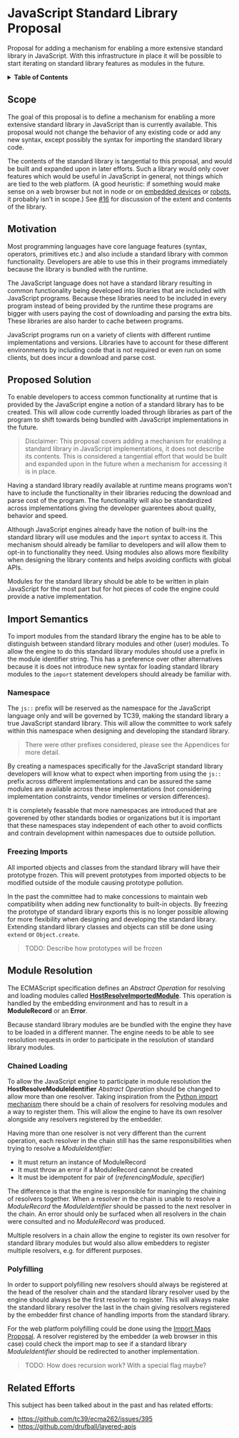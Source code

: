 # JavaScript Standard Library Proposal

Proposal for adding a mechanism for enabling a more extensive standard library in JavaScript. With
this infrastructure in place it will be possible to start iterating on standard
library features as modules in the future.

<details>
  <summary><strong>Table of Contents</strong></summary>

  * [Scope](#scope)
  * [Motivation](#motivation)
  * [Proposed Solution](#proposed-solution)
  * [Import Semantics](#import-semantics)
  * [Module Resolution](#module-resolution)
  * [Related Efforts](#related-efforts)

</details>

## Scope

The goal of this proposal is to define a mechanism for enabling a more extensive standard library in
JavaScript than is currently available. This proposal would not change the behavior of any existing code or
add any new syntax, except possibly the syntax for importing the standard library code.

The contents of the standard library is tangential to this proposal, and would be built and expanded upon in
later efforts. Such a library would only cover features which would be useful in JavaScript in general, not
things which are tied to the web platform. (A good heuristic: if something would make sense on a web browser
but not in node or on [embedded devices](https://www.moddable.com/) or [robots](http://johnny-five.io/), it
probably isn't in scope.) See [#16](https://github.com/tc39/proposal-javascript-standard-library/issues/16)
for discussion of the extent and contents of the library.


## Motivation

Most programming languages have core language features (syntax, operators, primitives etc.) and also
include a standard library with common functionality. Developers are able to use this in their programs
immediately because the library is bundled with the runtime.

The JavaScript language does not have a standard library resulting in common functionality being developed
into libraries that are included with JavaScript programs. Because these libraries need to be included in every
program instead of being provided by the runtime these programs are bigger with users paying the cost of
downloading and parsing the extra bits. These libraries are also harder to cache between programs.

JavaScript programs run on a variety of clients with different runtime implementations and versions. Libraries
have to account for these different environments by including code that is not required or even run on some
clients, but does incur a download and parse cost.


## Proposed Solution

To enable developers to access common functionality at runtime that is provided by the JavaScript engine a
notion of a standard library has to be created. This will allow code currently loaded through libraries as
part of the program to shift towards being bundled with JavaScript implementations in the future.

> Disclaimer: This proposal covers adding a mechanism for enabling a standard library in JavaScript
> implementations, it does not describe its contents. This is considered a tangential effort that would
> be built and expanded upon in the future when a mechanism for accessing it is in place.

<!-- Availability & Standardization -->
Having a standard library readily available at runtime means programs won't have to include the functionality
in their libraries reducing the download and parse cost of the program. The functionality will also be
standardized across implementations giving the developer guarentees about quality, behavior and speed.

<!-- Extensibility -->
Although JavaScript engines already have the notion of built-ins the standard library will use modules and the
`import` syntax to access it. This mechanism should already be familiar to developers and will allow them to
opt-in to functionality they need. Using modules also allows more flexibility when designing the library
contents and helps avoiding conflicts with global APIs.

Modules for the standard library should be able to be written in plain JavaScript for the most part but for
hot pieces of code the engine could provide a native implementation.

## Import Semantics

To import modules from the standard library the engine has to be able to distinguish between standard library
modules and other (user) modules. To allow the engine to do this standard library modules should use a prefix
in the module identifier string. This has a preference over other alternatives because it is does not
introduce new syntax for loading standard library modules to the `import` statement developers should already
be familiar with.

### Namespace

The `js::` prefix will be reserved as the namespace for the JavaScript language only and will be governed by
TC39, making the standard library a true JavaScript standard library. This will allow the committee to work
safely within this namespace when designing and developing the standard library.

> There were other prefixes considered, please see the Appendices for more detail.

By creating a namespaces specifically for the JavaScript standard library developers will know what to expect
when importing from using the `js::` prefix across different implementations and can be assured the same
modules are available across these implementations (not considering implementation constraints, vendor
timelines or version differences).

It is completely feasable that more namespaces are introduced that are goverened by other standards bodies or
organizations but it is important that these namespaces stay independent of each other to avoid conflicts and
contrain development within namespaces due to outside pollution.

### Freezing Imports

All imported objects and classes from the standard library will have their prototype frozen. This will prevent
prototypes from imported objects to be modified outside of the module causing prototype pollution.

In the past the committee had to make concessions to maintain web compatibility when adding new functionality
to built-in objects. By freezing the prototype of standard library exports this is no longer possible allowing
for more flexibility when designing and developing the standard library. Extending standard library classes
and objects can still be done using `extend` or `Object.create`.

> TODO: Describe how prototypes will be frozen

## Module Resolution

The ECMAScript specification defines an _Abstract Operation_ for resolving and loading modules called
[**HostResolveImportedModule**](https://www.ecma-international.org/ecma-262/#sec-hostresolveimportedmodule).
This operation is handled by the embedding environment and has to result in a **ModuleRecord** or an
**Error**.

Because standard library modules are be bundled with the engine they have to be loaded in a different manner.
The engine needs to be able to see resolution requests in order to participate in the resolution of standard
library modules.

### Chained Loading

To allow the JavaScript engine to participate in module resolution the **HostResolveModuleIdentifier**
_Abstract Operation_ should be changed to allow more than one resolver. Taking inspiration from the [Python
import mechanism](https://docs.python.org/3/reference/import.html) there should be a chain of resolvers for
resolving modules and a way to register them. This will allow the engine to have its own resolver alongside
any resolvers registered by the embedder.

Having more than one resolver is not very different than the current operation, each resolver in the chain
still has the same responsibilities when trying to resolve a _ModuleIdentifier_:

  * It must return an instance of ModuleRecord
  * It must throw an error if a ModuleRecord cannot be created
  * It must be idempotent for pair of (_referencingModule_, _specifier_)

The difference is that the engine is responsible for maninging the chaining of resolvers together. When a
resolver in the chain is unable to resolve a _ModuleRecord_ the _ModuleIdentifier_ should be passed to the
next resolver in the chain. An error should only be surfaced when all resolvers in the chain were consulted
and no _ModuleRecord_ was produced.

Multiple resolvers in a chain allow the engine to register its own resolver for standard library modules but
would also allow embedders to register multiple resolvers, e.g. for different purposes.


### Polyfilling

In order to support polyfilling new resolvers should always be registered at the head of the resolver chain
and the standard library resolver used by the engine should always be the first resolver to register. This
will always make the standard library resolver the last in the chain giving resolvers registered by the
embedder first chance of handling imports from the standard library.

For the web platform polyfilling could be done using the [Import Maps Proposal](). A resolver registered by
the embedder (a web browser in this case) could check the import map to see if a standard library
_ModuleIdentifier_ should be redirected to another implementation.

> TODO: How does recursion work? With a special flag maybe?


## Related Efforts

This subject has been talked about in the past and has related efforts:

- <https://github.com/tc39/ecma262/issues/395>
- <https://github.com/drufball/layered-apis>

<!-- There should be an updated link to the Import Maps proposal -->
